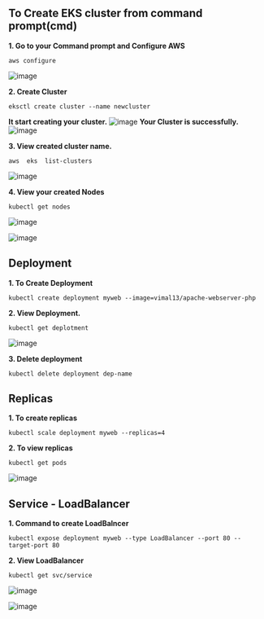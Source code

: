 ## To Create EKS cluster from command prompt(cmd)
**1. Go to your Command prompt and Configure AWS**
```
aws configure
```

![image](https://github.com/user-attachments/assets/2c6a75a5-717f-4fda-bc66-da1e5dcee682)

**2. Create Cluster**
```
eksctl create cluster --name newcluster
```
**It start creating your cluster.**
![image](https://github.com/user-attachments/assets/a9fc6e85-f806-4b65-ae1d-3af5b0063b1e)
**Your Cluster is successfully.**
![image](https://github.com/user-attachments/assets/3bebac50-ee54-4414-8411-1bad0fae4e22)

**3. View created cluster name.**
```
aws  eks  list-clusters
```
![image](https://github.com/user-attachments/assets/8fad06af-a70b-41b4-86fe-465ac97147c0)

**4. View your created Nodes**
```
kubectl get nodes
```
![image](https://github.com/user-attachments/assets/b16379b2-7b2d-4183-98dd-f8f623cb7ab7)

![image](https://github.com/user-attachments/assets/747d190a-b896-47f5-a014-9dd220584627)

## Deployment

**1. To Create Deployment**
```
kubectl create deployment myweb --image=vimal13/apache-webserver-php
```
**2. View Deployment.**
```
kubectl get deplotment
```
![image](https://github.com/user-attachments/assets/3513453c-10e3-4c77-ad7d-6b81dd59f65c)

**3. Delete deployment**
```
kubectl delete deployment dep-name
```

## Replicas
**1. To create replicas**
```
kubectl scale deployment myweb --replicas=4
```

**2. To view replicas**
```
kubectl get pods
```
![image](https://github.com/user-attachments/assets/82d2c3c6-7cc5-4016-a85a-33ba4cf34658)


## Service - LoadBalancer
**1. Command to create LoadBalncer**
```
kubectl expose deployment myweb --type LoadBalancer --port 80 --target-port 80
```
**2. View LoadBalancer**
```
kubectl get svc/service
```
![image](https://github.com/user-attachments/assets/2d7e761c-2dea-4f0b-aedc-32f5cfca2c33)

![image](https://github.com/user-attachments/assets/911c57ba-4129-4172-a508-2338e0b61f10)
